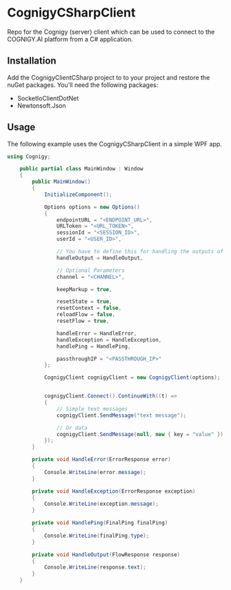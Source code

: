 # CognigyCSharpClient
Repo for the Cognigy (server) client which can be used 
to connect to the COGNIGY.AI platform from a C# application.

## Installation
Add the CognigyClientCSharp project to to your project and restore the nuGet packages. You'll need the following packages:

- SocketIoClientDotNet
- Newtonsoft.Json

## Usage
The following example uses the CognigyCSharpClient in a simple WPF app.

```cs
using Cognigy;

    public partial class MainWindow : Window
    {
        public MainWindow()
        {
            InitializeComponent();

            Options options = new Options()
            {
                endpointURL = "<ENDPOINT_URL>",
                URLToken = "<URL_TOKEN>",
                sessionId = "<SESSION_ID>",
                userId = "<USER_ID>",

                // You have to define this for handling the outputs of the Flow on COGNIGY.AI
                handleOutput = HandleOutput,

                // Optional Parameters
                channel = "<CHANNEL>",

                keepMarkup = true,

                resetState = true,
                resetContext = false,
                reloadFlow = false,
                resetFlow = true,

                handleError = HandleError,
                handleException = HandleException,
                handlePing = HandlePing,

                passthroughIP = "<PASSTHROUGH_IP>"
            };

            CognigyClient cognigyClient = new CognigyClient(options);


            cognigyClient.Connect().ContinueWith((t) =>
            {
                // Simple text messages
                cognigyClient.SendMessage("text message");

                // Or data
                cognigyClient.SendMessage(null, new { key = "value" });
            });
        }

        private void HandleError(ErrorResponse error)
        {
            Console.WriteLine(error.message);
        }

        private void HandleException(ErrorResponse exception)
        {
            Console.WriteLine(exception.message);
        }

        private void HandlePing(FinalPing finalPing)
        {
            Console.WriteLine(finalPing.type);
        }

        private void HandleOutput(FlowResponse response)
        {
            Console.WriteLine(response.text);
        }
    }
```
